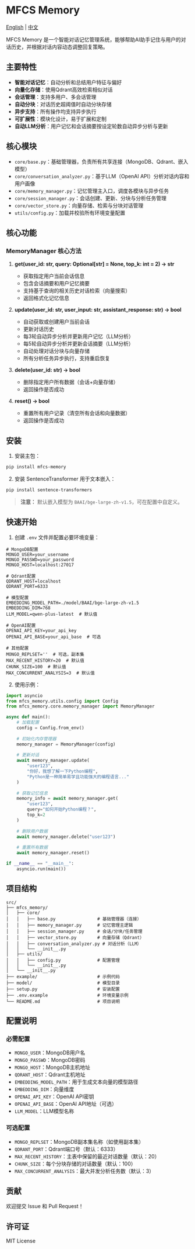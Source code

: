# MFCS Memory

[English](README.md) | [中文](README_zh.md)

MFCS Memory 是一个智能对话记忆管理系统，能够帮助AI助手记住与用户的对话历史，并根据对话内容动态调整回复策略。

## 主要特性

- **智能对话记忆**：自动分析和总结用户特征与偏好
- **向量化存储**：使用Qdrant高效检索相似对话
- **会话管理**：支持多用户、多会话管理
- **自动分块**：对话历史超阈值时自动分块存储
- **异步支持**：所有操作均支持异步执行
- **可扩展性**：模块化设计，易于扩展和定制
- **自动LLM分析**：用户记忆和会话摘要按设定轮数自动异步分析与更新

## 核心模块

- `core/base.py`：基础管理器，负责所有共享连接（MongoDB、Qdrant、嵌入模型）
- `core/conversation_analyzer.py`：基于LLM（OpenAI API）分析对话内容和用户画像
- `core/memory_manager.py`：记忆管理主入口，调度各模块与异步任务
- `core/session_manager.py`：会话创建、更新、分块与分析任务管理
- `core/vector_store.py`：向量存储、检索与分块对话管理
- `utils/config.py`：加载并校验所有环境变量配置

## 核心功能

### MemoryManager 核心方法

1. **get(user_id: str, query: Optional[str] = None, top_k: int = 2) -> str**
   - 获取指定用户当前会话信息
   - 包含会话摘要和用户记忆摘要
   - 支持基于查询的相关历史对话检索（向量搜索）
   - 返回格式化记忆信息

2. **update(user_id: str, user_input: str, assistant_response: str) -> bool**
   - 自动获取或创建用户当前会话
   - 更新对话历史
   - 每3轮自动异步分析并更新用户记忆（LLM分析）
   - 每5轮自动异步分析并更新会话摘要（LLM分析）
   - 自动处理对话分块与向量存储
   - 所有分析任务异步执行，支持重启恢复

3. **delete(user_id: str) -> bool**
   - 删除指定用户所有数据（会话+向量存储）
   - 返回操作是否成功

4. **reset() -> bool**
   - 重置所有用户记录（清空所有会话和向量数据）
   - 返回操作是否成功

## 安装

1. 安装主包：
```bash
pip install mfcs-memory
```

2. 安装 SentenceTransformer 用于文本嵌入：
```bash
pip install sentence-transformers
```

> **注意：** 默认嵌入模型为 `BAAI/bge-large-zh-v1.5`，可在配置中自定义。

## 快速开始

1. 创建 `.env` 文件并配置必要环境变量：

```env
# MongoDB配置
MONGO_USER=your_username
MONGO_PASSWD=your_password
MONGO_HOST=localhost:27017

# Qdrant配置
QDRANT_HOST=localhost
QDRANT_PORT=6333

# 模型配置
EMBEDDING_MODEL_PATH=./model/BAAI/bge-large-zh-v1.5
EMBEDDING_DIM=768
LLM_MODEL=qwen-plus-latest  # 默认值

# OpenAI配置
OPENAI_API_KEY=your_api_key
OPENAI_API_BASE=your_api_base  # 可选

# 其他配置
MONGO_REPLSET=''  # 可选，副本集
MAX_RECENT_HISTORY=20  # 默认值
CHUNK_SIZE=100  # 默认值
MAX_CONCURRENT_ANALYSIS=3  # 默认值
```

2. 使用示例：

```python
import asyncio
from mfcs_memory.utils.config import Config
from mfcs_memory.core.memory_manager import MemoryManager

async def main():
    # 加载配置
    config = Config.from_env()
    
    # 初始化内存管理器
    memory_manager = MemoryManager(config)
    
    # 更新对话
    await memory_manager.update(
        "user123",
        "你好，我想了解一下Python编程",
        "Python是一种简单易学且功能强大的编程语言..."
    )
    
    # 获取记忆信息
    memory_info = await memory_manager.get(
        "user123",
        query="如何开始Python编程？",
        top_k=2
    )
    
    # 删除用户数据
    await memory_manager.delete("user123")
    
    # 重置所有数据
    await memory_manager.reset()

if __name__ == "__main__":
    asyncio.run(main())
```

## 项目结构

```
src/
├── mfcs_memory/
│   ├── core/
│   │   ├── base.py                # 基础管理器（连接）
│   │   ├── memory_manager.py      # 记忆管理主逻辑
│   │   ├── session_manager.py     # 会话/分块/任务管理
│   │   ├── vector_store.py        # 向量存储（Qdrant）
│   │   ├── conversation_analyzer.py # 对话分析（LLM）
│   │   └── __init__.py
│   ├── utils/
│   │   ├── config.py              # 配置管理
│   │   └── __init__.py
│   └── __init__.py
├── example/                       # 示例代码
├── model/                         # 模型目录
├── setup.py                       # 安装配置
├── .env.example                   # 环境变量示例
└── README.md                      # 项目说明
```

## 配置说明

### 必需配置
- `MONGO_USER`：MongoDB用户名
- `MONGO_PASSWD`：MongoDB密码
- `MONGO_HOST`：MongoDB主机地址
- `QDRANT_HOST`：Qdrant主机地址
- `EMBEDDING_MODEL_PATH`：用于生成文本向量的模型路径
- `EMBEDDING_DIM`：向量维度
- `OPENAI_API_KEY`：OpenAI API密钥
- `OPENAI_API_BASE`：OpenAI API地址（可选）
- `LLM_MODEL`：LLM模型名称

### 可选配置
- `MONGO_REPLSET`：MongoDB副本集名称（如使用副本集）
- `QDRANT_PORT`：Qdrant端口号（默认：6333）
- `MAX_RECENT_HISTORY`：主表中保留的最近对话数量（默认：20）
- `CHUNK_SIZE`：每个分块存储的对话数量（默认：100）
- `MAX_CONCURRENT_ANALYSIS`：最大并发分析任务数（默认：3）

## 贡献

欢迎提交 Issue 和 Pull Request！

## 许可证

MIT License